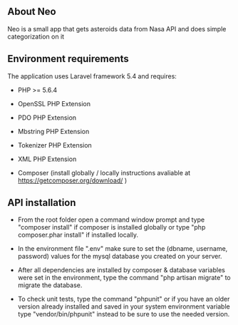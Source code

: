 
## About Neo

Neo is a small app that gets asteroids data from Nasa API and does simple categorization on it

## Environment requirements

The application uses Laravel framework 5.4 and requires: 

- PHP >= 5.6.4

- OpenSSL PHP Extension

- PDO PHP Extension

- Mbstring PHP Extension

- Tokenizer PHP Extension

- XML PHP Extension

- Composer (install globally / locally instructions avaliable at https://getcomposer.org/download/ )


## API installation

- From the root folder open a command window prompt and type "composer install" if composer is installed globally or type "php composer.phar install" if installed locally.

- In the environment file ".env" make sure to set the (dbname, username, password) values for the mysql database you created on your server.

- After all dependencies are installed by composer & database variables were set in the environment, type the command "php artisan migrate" to migrate the database.

- To check unit tests, type the command "phpunit" or if you have an older version already installed and saved in your system environment variable type "vendor/bin/phpunit" instead to be sure to use the needed version.